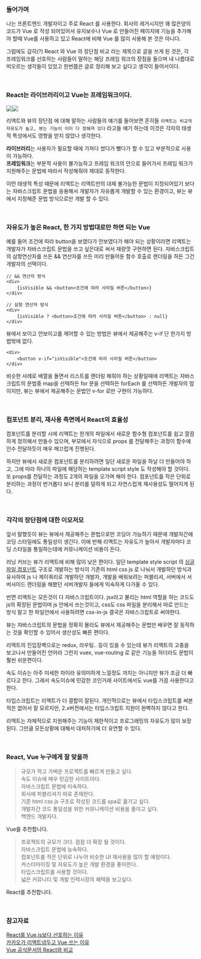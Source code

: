 ### 들어가며
나는 프론트엔드 개발자이고 주로 React 를 사용한다. 회사의 레거시지만 꽤 많은양의 코드가 Vue 로 작성 되어있어서 유지보수나 Vue 로 만들어진 페이지에 기능을 추가해야 할때 Vue를 사용하고 있고 React에 비해 Vue 를 많이 사용해 본 것은 아니다.

그럼에도 감히(?) React 와 Vue 의 장단점 비교 라는 제목으로 글을 쓰게 된 것은, 각 프레임워크를 선호하는 사람들이 말하는 해당 프레임 워크의 장점을 들으며 내 나름대로 떠오르는 생각들이 있었고 한번쯤은 글로 정리해 보고 싶다고 생각이 들어서이다.

<br />

### React는 라이브러리이고 Vue는 프레임워크이다.

![](https://images.velog.io/images/leehaeun0/post/ff8ee564-89d2-492f-b188-3617fa7c1636/%E1%84%89%E1%85%B3%E1%84%8F%E1%85%B3%E1%84%85%E1%85%B5%E1%86%AB%E1%84%89%E1%85%A3%E1%86%BA%202021-05-14%20%E1%84%8B%E1%85%A9%E1%84%92%E1%85%AE%202.39.51.png)![](https://images.velog.io/images/leehaeun0/post/08ccc629-9053-402b-b737-a2a68710d455/%E1%84%89%E1%85%B3%E1%84%8F%E1%85%B3%E1%84%85%E1%85%B5%E1%86%AB%E1%84%89%E1%85%A3%E1%86%BA%202021-05-14%20%E1%84%8B%E1%85%A9%E1%84%92%E1%85%AE%202.43.46.png)


리액트와 뷰의 장단점 에 대해 말하는 사람들의 얘기를 들어보면 흔히들 `리액트는 비교적 자유도가 높고, 뷰는 기능이 이미 다 정해져 있다` 라고들 얘기 하는데 이것은 각자의 태생적 특성에서도 영향을 받지 않았나 생각한다.

**라이브러리**는 사용자가 필요할 때에 가져다 썼다가 뺐다가 할 수 있고 부분적으로 사용이 가능하다.   
**프레임워크**는 부분적 사용이 불가능하고 프레임 워크의 안으로 들어가서 프레임 워크가 지원해주는 문법에 따라서 작성해줘야 제대로 동작한다.

이런 태생적 특성 때문에 리액트는 리액트만의 대체 불가능한 문법이 지정되어있기 보다는 자바스크립트 문법을 응용해서 개발자가 자유롭게 개발할 수 있는 환경이고, 뷰는 뷰에서 지정해준 문법 방식으로만 개발 할 수 있다.

<br />

### 자유도가 높은 React, 한 가지 방법대로만 하면 되는 Vue

예를 들어 조건에 따라 button을 보였다가 안보였다가 해야 되는 상황이라면 리액트는 개발자가 자바스크립트 문법을 쓰고 싶은대로 써서 재량껏 구현하면 된다. 자바스크립트의 삼항연산자를 쓰든 && 연산자를 쓰든 미리 만들어둔 함수 호출로 랜더링을 하든 그건 개발자의 선택이다.

```
// && 연산자 방식
<div>
	{isVisible && <button>조건에 따라 사라질 버튼</button>}
</div>

// 삼항 연산자 방식
<div>
	{isVisible ? <button>조건에 따라 사라질 버튼</button> : null}
</div>
```

뷰에서 보이고 안보이고를 제어할 수 있는 방법은 뷰에서 제공해주는 v-if 단 한가지 방법밖에 없다.

```
<div>
	<button v-if="isVisible">조건에 따라 사라질 버튼</button>
</div>
```

비슷한 사례로 배열을 돌면서 리스트를 랜더링 해줘야 하는 상황일때에 리액트는 자바스크립트의 문법중 map을 선택하든 for 문을 선택하든 forEach 를 선택하든 개발자의 맘이지만, 뷰는 뷰에서 제공해주는 문법인 v-for 로만 구현이 가능하다.

<br />

### 컴포넌트 분리, 재사용 측면에서 React의 효율성

컴포넌트를 분리할 시에 리액트는 한개의 파일에서 새로운 함수형 컴포넌트를 쉽고 깔끔하게 정의해서 만들수 있으며, 부모에서 자식으로 props 를 전달해주는 과정이 함수에 인수 전달하듯이 매우 매끄럽게 진행된다.

하지만 뷰에서 새로운 컴포넌트를 분리하려면 일단 새로운 파일을 하날 더 만들어야 하고, 그에 따라 하나의 파일에 해당하는 template script style 도 작성해야 할 것이다. 또 props를 전달하는 과정도 2개의 파일을 오가며 해야 한다.
컴포넌트를 작은 단위로 분리하는 과정이 번거롭다 보니 분리를 덜하게 되고 자연스럽게 재사용성도 떨어지게 된다.

<br />

### 각각의 장단점에 대한 이모저모

앞서 말했듯이 뷰는 뷰에서 제공해주는 문법으로만 코딩이 가능하기 때문에 개발자간에 코딩 스타일에도 통일성이 생긴다. 이에 반해 리액트는 자유도가 높아서 개발자마다 코딩 스타일을 통일하는데에 커뮤니케이션 비용이 든다.

러닝 커브는 뷰가 리액트에 비해 많이 낮은 편이다.
일단 template style script 의 [싱글 파일 컴포넌트](https://kr.vuejs.org/v2/guide/single-file-components.html) 구조로 개발하는 방식이 기존의 html css js 로 나눠서 개발하던 방식과 유사하여 js 나 제이쿼리로 개발하던 개발자, 개발을 배워보려는 퍼블리셔, 서버에서 서버사이드 랜더링을 해봤던 서버개발자 들에게 익숙하게 다가올 수 있다.

반면 리액트는 모든것이 다 자바스크립트이다. jsx라고 불리는 html 역할을 하는 코드도 js의 확장된 문법이며 js 안에서 쓰는것이고, css도 css 파일을 분리해서 따로 만드는 방식 말고 한 파일안에서 사용하려면 css-in-js 결국은 자바스크립트로 써야한다.

뷰는 자바스크립트의 문법을 정확히 몰라도 뷰에서 제공해주는 문법만 배우면 잘 동작하는 것을 확인할 수 있어서 생산성도 빠른 편이다.

리액트의 진입장벽으로는 redux, 라우팅.. 등이 있을 수 있는데 뷰가 리액트의 고충을 보고나서 만들어진 언어라 그런지 vuex, vue-routing 로 같은 기능을 하더라도 문법이 훨씬 쉬운편이다.

속도 이슈는 아주 미세한 차이라 유의미하게 느낄정도 까지는 아니지만 뷰가 조금 더 빠르다고 한다. 그래서 속도이슈에 민감한 코인거래 사이트에서도 vue를 가끔 사용한다고 한다.

타입스크립트는 리액트가 더 결합이 잘된다. 개인적으로는 뷰에서 타입스크립트를 써본적은 없어서 잘 모르지만, 2.x버전에서는 타입스크립트 지원이 완벽하지 않다고 한다.

리액트는 자체적으로 지원해주는 기능이 제한적이고 프로그래밍의 자유도가 많이 보장된다. 그만큼 모든상황에 대해서 대처하기에 더 유연할 수 있다.

<br />

### React, Vue 누구에게 잘 맞을까



>규모가 작고 가벼운 프로젝트를 빠르게 만들고 싶다.   
속도 이슈에 매우 민감한 사이트이다.   
자바스크립트 문법에 미숙하다.   
회사에 퍼블리셔가 따로 존재한다.   
기존 html css js 구조로 작성된 코드를 spa로 옮기고 싶다.   
개발자간 코드 통일성을 위한 커뮤니케이션 비용을 줄이고 싶다.   
백엔드 개발자다.

Vue를 추천합니다.

> 프로젝트의 규모가 크다. 점점 더 확장 될 것이다.   
자바스크립트 문법에 능숙하다.   
컴포넌트를 작은 단위로 나누어 비슷한 UI 재사용을 많이 할 예정이다.   
커스터마이징 및 자유도가 높은 개발 환경을 좋아한다.    
타입스크립트를 사용할 것이다.   
넓은 커뮤니티 및 개발 인력시장의 혜택을 보고싶다.

React를 추천합니다.

<br />

### 참고자료
[React를 Vue.js보다 선호하는 이유](https://ahnheejong.name/articles/why-i-prefer-react-over-vuejs/)   
[카카오가 리액트냅두고 Vue 쓰는 이유](https://www.youtube.com/watch?v=-tVaahsXpwk&list=PLfLgtT94nNq3Br68sEe26jkOqCPK_8UQ-)   
[Vue 공식문서의 React와 비교](https://kr.vuejs.org/v2/guide/comparison.html#React)







